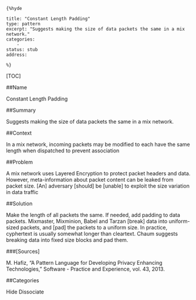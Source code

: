     {%hyde

    title: "Constant Length Padding"
    type: pattern
    excerpt: "Suggests making the size of data packets the same in a mix network."
    categories:
        - 
    status: stub
    address:

    %}

[TOC]


##Name
<!--Primary name the pattern is known by.-->

Constant Length Padding

<!--###[Also Known As]-->
<!-- All other names the pattern is known by.-->



##Summary
<!-- One short paragraph summarising the pattern.-->

Suggests making the size of data packets the same in a mix network.

##Context
<!-- The situations in which the pattern may apply.-->

In a mix network, incoming packets may be modified to each have the same length when dispatched to prevent association

##Problem
<!-- The problem a pattern addresses, including a list of forces describing why a problem might be difficult to solve.-->

A mix network uses Layered Encryption to protect packet headers and data. However, meta-information about packet content can be leaked from packet size. [An] adversary [should] be [unable] to exploit the size variation in data traffic

##Solution
<!-- A concise description of how the pattern addresses the problem.-->

Make the length of all packets the same. If needed, add padding to data packets. Mixmaster, Mixminion, Babel and Tarzan [break] data into uniform-sized packets, and [pad] the packets to a uniform size. In practice, cyphertext is usually somewhat longer than cleartext. Chaum suggests breaking data into fixed size blocks and pad them.

<!--###[Structure]-->
<!--A detailed specification of the structural aspects of the pattern. A class diagram if applicable.-->



<!--###[Implementation]-->
<!--Guidelines for implementing the pattern; code fragments; suggested PETS; policy fragments.-->



<!--##Consequences-->
<!--The advantages (benefits) and disadvantages (liabilities) of applying the pattern.-->



<!--###[Constraints]-->
<!-- limitations as a consequence of applying the pattern.-->



<!--##Examples-->
<!--Motivational example to see how the pattern is applied.-->



<!--###[Known Uses]-->
<!-- Pointers to various applications of the pattern.-->



<!--##See Also-->
<!-- Any pointers to relevant information, not contained in the subfields below.-->



<!--###[Related Patterns]-->
<!-- Supporting and conflicting patterns-->



###[Sources]
<!-- References to the original source of the pattern.-->

M. Hafiz, “A Pattern Language for Developing Privacy Enhancing Technologies,” Software - Practice and Experience, vol. 43, 2013.

<!--##General Comments-->
<!-- Separate discussion on the pattern.-->



##Categories
<!-- Placeholder for future agreed upon categories as per collaboration's evaluation.-->
Hide
Dissociate

<!--##Tags-->
<!-- User definable descriptors for additional correlation.-->




